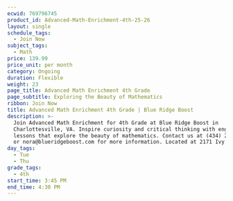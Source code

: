 ```yaml
---
ecwid: 769796745
product_id: Advanced-Math-Enrichment-4th-25-26
layout: single
schedule_tags:
  - Join Now
subject_tags:
  - Math
price: 139.99
price_unit: per month
category: Ongoing
duration: Flexible
weight: 23
page_title: Advanced Math Enrichment 4th Grade
page_subtitle: Exploring the Beauty of Mathematics
ribbon: Join Now
title: Advanced Math Enrichment 4th Grade | Blue Ridge Boost
description: >-
  Join Advanced Math Enrichment for 4th Grade at Blue Ridge Boost in
  Charlottesville, VA. Inspire curiosity and critical thinking with engaging
  lessons that explore the beauty of mathematics. Contact us at (434) 260-0636
  or nora@blueridgeboost.com for more information. Located at 2171 Ivy Rd.
day_tags:
  - Tue
  - Thu
grade_tags:
  - 4th
start_time: 3:45 PM
end_time: 4:30 PM
---
```


